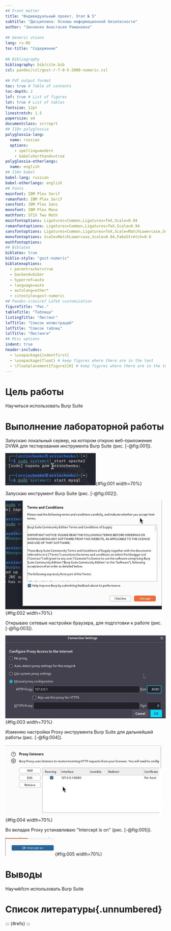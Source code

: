 ```yaml
---
## Front matter
title: "Индивидуальный проект. Этап № 5"
subtitle: "Дисциплина: Основы информационной безопасности"
author: "Зинченко Анастасия Романовна"

## Generic otions
lang: ru-RU
toc-title: "Содержание"

## Bibliography
bibliography: bib/cite.bib
csl: pandoc/csl/gost-r-7-0-5-2008-numeric.csl

## Pdf output format
toc: true # Table of contents
toc-depth: 2
lof: true # List of figures
lot: true # List of tables
fontsize: 12pt
linestretch: 1.5
papersize: a4
documentclass: scrreprt
## I18n polyglossia
polyglossia-lang:
  name: russian
  options:
	- spelling=modern
	- babelshorthands=true
polyglossia-otherlangs:
  name: english
## I18n babel
babel-lang: russian
babel-otherlangs: english
## Fonts
mainfont: IBM Plex Serif
romanfont: IBM Plex Serif
sansfont: IBM Plex Sans
monofont: IBM Plex Mono
mathfont: STIX Two Math
mainfontoptions: Ligatures=Common,Ligatures=TeX,Scale=0.94
romanfontoptions: Ligatures=Common,Ligatures=TeX,Scale=0.94
sansfontoptions: Ligatures=Common,Ligatures=TeX,Scale=MatchLowercase,Scale=0.94
monofontoptions: Scale=MatchLowercase,Scale=0.94,FakeStretch=0.9
mathfontoptions:
## Biblatex
biblatex: true
biblio-style: "gost-numeric"
biblatexoptions:
  - parentracker=true
  - backend=biber
  - hyperref=auto
  - language=auto
  - autolang=other*
  - citestyle=gost-numeric
## Pandoc-crossref LaTeX customization
figureTitle: "Рис."
tableTitle: "Таблица"
listingTitle: "Листинг"
lofTitle: "Список иллюстраций"
lotTitle: "Список таблиц"
lolTitle: "Листинги"
## Misc options
indent: true
header-includes:
  - \usepackage{indentfirst}
  - \usepackage{float} # keep figures where there are in the text
  - \floatplacement{figure}{H} # keep figures where there are in the text
---
```


# Цель работы

Научиться использовать Burp Suite

# Выполнение лабораторной работы

Запускаю локальный сервер, на котором открою веб-приложение DVWA для тестирования инструмента Burp Suite (рис. [-@fig:001]).

![Запуск локального сервера](image/1.png){#fig:001 width=70%}

Запускаю инструмент Burp Suite (рис. [-@fig:002]).

![Запуск приложения](image/2.png){#fig:002 width=70%}

Открываю сетевые настройки браузера, для подготовки к работе (рис. [-@fig:003]).

![Сетевые настройки браузера](image/3.png){#fig:003 width=70%}

Изменяю настройки Proxy инструмента Burp Suite для дальнейшей работы (рис. [-@fig:004]).

![Настройки Burp Suite](image/4.png){#fig:004 width=70%}

Во вкладке Proxy устанавливаю "Intercept is on" (рис. [-@fig:005]).

![Настройки Proxy](image/5.png){#fig:005 width=70%}

# Выводы

Научиkfcm использовать Burp Suite

# Список литературы{.unnumbered}

::: {#refs}
:::
